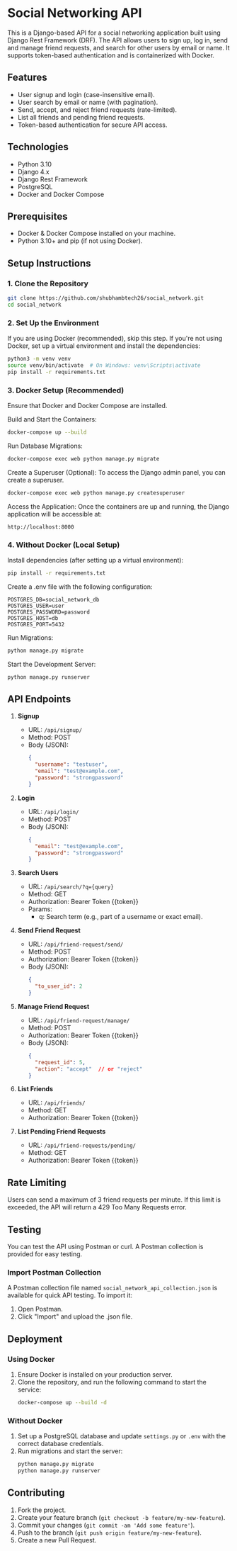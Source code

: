 # Social Networking API

This is a Django-based API for a social networking application built using Django Rest Framework (DRF). The API allows users to sign up, log in, send and manage friend requests, and search for other users by email or name. It supports token-based authentication and is containerized with Docker.

## Features

- User signup and login (case-insensitive email).
- User search by email or name (with pagination).
- Send, accept, and reject friend requests (rate-limited).
- List all friends and pending friend requests.
- Token-based authentication for secure API access.

## Technologies

- Python 3.10
- Django 4.x
- Django Rest Framework
- PostgreSQL
- Docker and Docker Compose

## Prerequisites

- Docker & Docker Compose installed on your machine.
- Python 3.10+ and pip (if not using Docker).

## Setup Instructions

### 1. Clone the Repository

```bash
git clone https://github.com/shubhambtech26/social_network.git
cd social_network
```

### 2. Set Up the Environment

If you are using Docker (recommended), skip this step. If you're not using Docker, set up a virtual environment and install the dependencies:

```bash
python3 -m venv venv
source venv/bin/activate  # On Windows: venv\Scripts\activate
pip install -r requirements.txt
```

### 3. Docker Setup (Recommended)

Ensure that Docker and Docker Compose are installed.

Build and Start the Containers:

```bash
docker-compose up --build
```

Run Database Migrations:

```bash
docker-compose exec web python manage.py migrate
```

Create a Superuser (Optional): To access the Django admin panel, you can create a superuser.

```bash
docker-compose exec web python manage.py createsuperuser
```

Access the Application: Once the containers are up and running, the Django application will be accessible at:

```
http://localhost:8000
```

### 4. Without Docker (Local Setup)

Install dependencies (after setting up a virtual environment):

```bash
pip install -r requirements.txt
```

Create a .env file with the following configuration:

```
POSTGRES_DB=social_network_db
POSTGRES_USER=user
POSTGRES_PASSWORD=password
POSTGRES_HOST=db
POSTGRES_PORT=5432
```

Run Migrations:

```bash
python manage.py migrate
```

Start the Development Server:

```bash
python manage.py runserver
```

## API Endpoints

1. **Signup**
   - URL: `/api/signup/`
   - Method: POST
   - Body (JSON):
     ```json
     {
       "username": "testuser",
       "email": "test@example.com",
       "password": "strongpassword"
     }
     ```

2. **Login**
   - URL: `/api/login/`
   - Method: POST
   - Body (JSON):
     ```json
     {
       "email": "test@example.com",
       "password": "strongpassword"
     }
     ```

3. **Search Users**
   - URL: `/api/search/?q={query}`
   - Method: GET
   - Authorization: Bearer Token {{token}}
   - Params:
     - q: Search term (e.g., part of a username or exact email).

4. **Send Friend Request**
   - URL: `/api/friend-request/send/`
   - Method: POST
   - Authorization: Bearer Token {{token}}
   - Body (JSON):
     ```json
     {
       "to_user_id": 2
     }
     ```

5. **Manage Friend Request**
   - URL: `/api/friend-request/manage/`
   - Method: POST
   - Authorization: Bearer Token {{token}}
   - Body (JSON):
     ```json
     {
       "request_id": 5,
       "action": "accept"  // or "reject"
     }
     ```

6. **List Friends**
   - URL: `/api/friends/`
   - Method: GET
   - Authorization: Bearer Token {{token}}

7. **List Pending Friend Requests**
   - URL: `/api/friend-requests/pending/`
   - Method: GET
   - Authorization: Bearer Token {{token}}

## Rate Limiting

Users can send a maximum of 3 friend requests per minute. If this limit is exceeded, the API will return a 429 Too Many Requests error.

## Testing

You can test the API using Postman or curl. A Postman collection is provided for easy testing.

### Import Postman Collection

A Postman collection file named `social_network_api_collection.json` is available for quick API testing.
To import it:
1. Open Postman.
2. Click "Import" and upload the .json file.

## Deployment

### Using Docker

1. Ensure Docker is installed on your production server.
2. Clone the repository, and run the following command to start the service:
   ```bash
   docker-compose up --build -d
   ```

### Without Docker

1. Set up a PostgreSQL database and update `settings.py` or `.env` with the correct database credentials.
2. Run migrations and start the server:
   ```bash
   python manage.py migrate
   python manage.py runserver
   ```

## Contributing

1. Fork the project.
2. Create your feature branch (`git checkout -b feature/my-new-feature`).
3. Commit your changes (`git commit -am 'Add some feature'`).
4. Push to the branch (`git push origin feature/my-new-feature`).
5. Create a new Pull Request.
